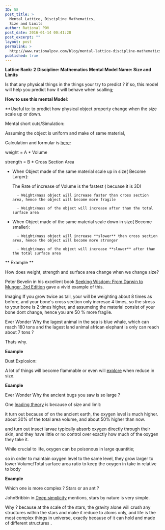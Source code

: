 ```yaml
---
ID: 58
post_title: >
  Mental Lattice, Discipline Mathematics,
  Size and Limits
author: Rational POV
post_date: 2016-01-14 00:41:28
post_excerpt: ""
layout: post
permalink: >
  http://www.rationalpov.com/blog/mental-lattice-discipline-mathematics-size-and-limits/
published: true
---
```



**Lattice Rank: 2**
**Discipline: Mathematics** 
**Mental Model Name: Size and Limits**

Is that any physical things in the things your try to predict ? if so, this model will help you predict how it will behave when scalling;


**__How to use this mental Model__**:

**Useful to: to predict how physical object property change when the size scale up or down.

Mental short cuts/Simulation:

Assuming the object is uniform and make of same material,

Calculation and formular is [here](https://docs.google.com/spreadsheets/d/1Bj072Cx4gliAmOboTB3R7K49L3rp7-52DU6ONCK9RiA/edit#gid=0):

weight = A * Volume

strength = B * Cross Section Area

* When Object made of the same material scale up in size( Become Larger):

    The Rate of increase of Volume is the fastest ( becuase it is 3D)

        - Weight/mass object will increase faster than cross section area, hence the object will become more fragile
        
        - Weight/mass of the object will increase after than the total surface area 


* When Object made of the same material scale down in size( Become smaller):

        - Weight/mass object will increase **slower** than cross section area, hence the object will become more stronger
        
        - Weight/mass of the object will increase **slower** after than the total surface area 

** Example **

How does weight, strength and surface area change when we change size?  

Peter Bevelin in his excellent book [Seeking Wisdom: From Darwin to Munger, 3rd Edition](http://www.amazon.com/Seeking-Wisdom-Darwin-Munger-3rd/dp/1578644283/ref=sr_1_1?ie=UTF8&qid=1452472859&sr=8-1&keywords=Seeking+Wisdom%3A+From+Darwin+To+Munger) gave a vivid example of this.

Imaging If you grow twice as tall, your will be weighting about 8 times as before, and your bone's cross section only incresae 4 times, so the stress to your bone is 2 times higher, and assumeing the material consist of your bone dont change, hence you are 50 % more fragile.

Ever Wonder Why the lagest animal in the sea is blue whale, which can reach 180 tons and the lagest land animal african elephant is only can reach about 7 tons ? 

Thats why.

**Example**

Dust Explosion:

A lot of things will become flammable or even will [explore](https://en.wikipedia.org/wiki/Formosa_Fun_Coast_explosion) when reduce in size.


**Example**

Ever Wonder Why the ancient bugs you saw is so large ?

One [leading theory](http://news.nationalgeographic.com/news/2011/08/110808-ancient-insects-bugs-giants-oxygen-animals-science/) is because of size and limit:

it turn out because of on the ancient earth, the oxygen level is much higher. about 30% of the total area volume, and about 50% higher than now.

and turn out insect larvae typically absorb oxygen directly through their skin, and they have little or no control over exactly how much of the oxygen they take it.

While crucial to life, oxygen can be poisonous in large quantitie;

so in order to maintain oxygen level to the same level, they grow larger to lower Volume/Total surface area ratio to keep the oxygen in take in relative to body

**Example**

Which one is more complex ? Stars or an ant ? 

JohnBribbin in [Deep simplicity](http://www.amazon.com/Deep-Simplicity-Bringing-Order-Complexity/dp/140006256X/ref=sr_1_1?ie=UTF8&qid=1452736299&sr=8-1&keywords=Deep+simplicity) mentions, stars by nature is very simple. 

Why ? because at the scale of the stars, the gravity alone will crush any structures within the stars and make it reduce to atoms only, and life is the most complex things in universe, exactly because of it can hold and made of different structures .

